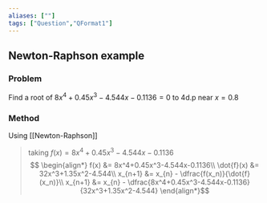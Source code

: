 ```yaml
---
aliases: [""]
tags: ["Question","QFormat1"]
---
```


## Newton-Raphson example
### Problem
Find a root of $8x^4+0.45x^3-4.544x-0.1136=0$ to 4d.p near $x=0.8$

### Method
Using [[Newton-Raphson]]

> taking $f(x) = 8x^4+0.45x^3-4.544x-0.1136$
> $$ \begin{align*}
f(x) &= 8x^4+0.45x^3-4.544x-0.1136\\
\dot{f}(x) &= 32x^3+1.35x^2-4.544\\
x_{n+1} &= x_{n} - \dfrac{f(x_n)}{\dot{f}(x_n)}\\
x_{n+1} &= x_{n} - \dfrac{8x^4+0.45x^3-4.544x-0.1136}{32x^3+1.35x^2-4.544}
\end{align*}$$